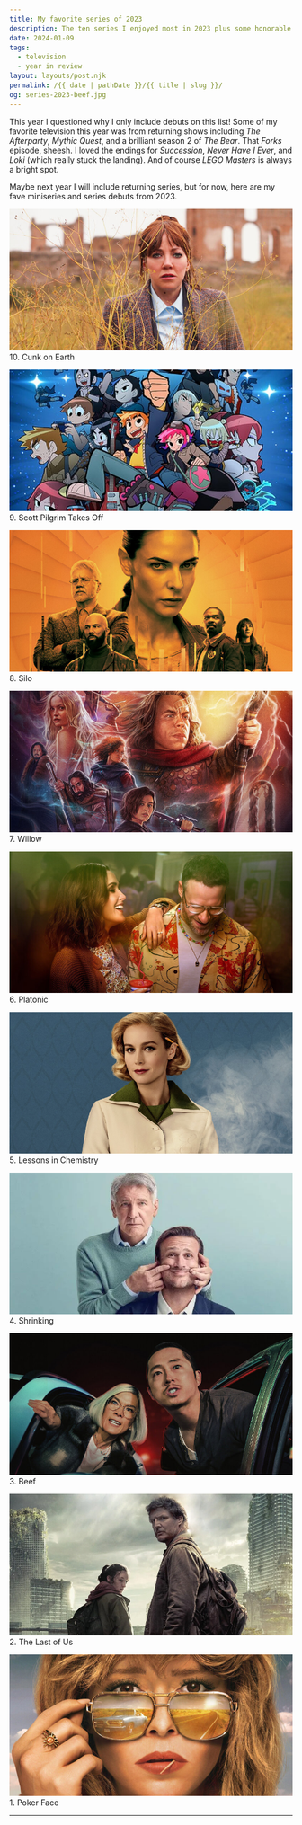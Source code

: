 ```yaml
---
title: My favorite series of 2023
description: The ten series I enjoyed most in 2023 plus some honorable mentions.
date: 2024-01-09
tags: 
  - television
  - year in review
layout: layouts/post.njk
permalink: /{{ date | pathDate }}/{{ title | slug }}/
og: series-2023-beef.jpg
---
```


This year I questioned why I only include debuts on this list! Some of my favorite television this year was from returning shows including _The Afterparty_, _Mythic Quest_, and a brilliant season 2 of _The Bear_. That _Forks_ episode, sheesh. I loved the endings for _Succession_, _Never Have I Ever_, and _Loki_ (which really stuck the landing). And of course _LEGO Masters_ is always a bright spot.

Maybe next year I will include returning series, but for now, here are my fave miniseries and series debuts from 2023.

![Diane Morgan as Philomena Cunk standing behind foliage and in front of some ruins](/img/series-2023-cunk-on-earth.jpg) 10. Cunk on Earth

![comic book style characters including Scott Pilgrim and pink-haired Ramona Flowers](/img/series-2023-scott-pilgrim.jpg) 9. Scott Pilgrim Takes Off

![characters in gold tinted monochrome including Rebecca Ferguson, Tim Robbins, Common, David Oyelowo, and Rashida Jones](/img/series-2023-silo.jpg) 8. Silo

![illustrated collage of fantasy characters featuring Warwick Davis as Willow](/img/series-2023-willow.jpg) 7. Willow

![Rose Byrne and Seth Rogen laughing at a party](/img/series-2023-platonic.jpg) 6. Platonic

![Brie Larson in 1950s hairstyle and dress with a pencil behind her ear](/img/series-2023-lessons-in-chemistry.jpg) 5. Lessons in Chemistry

![Harrison Ford using his fingers to make Jason Segel smile](/img/series-2023-shrinking.jpg) 4. Shrinking

![Ali Wong and Steven Yeun angry with gritted teeth, sticking their heads out of their car windows](/img/series-2023-beef.jpg) 3. Beef

![Pedro Pascal and Bella Ramsey look back at the camera before a post-apocalyptic, overgrown city](/img/series-2023-the-last-of-us.jpg) 2. The Last of Us

![close-up of Natasha Lyonne lowering her sunglasses, a vintage blue car and open road are reflected in the lenses](/img/series-2023-poker-face.jpg) 1. Poker Face

---

